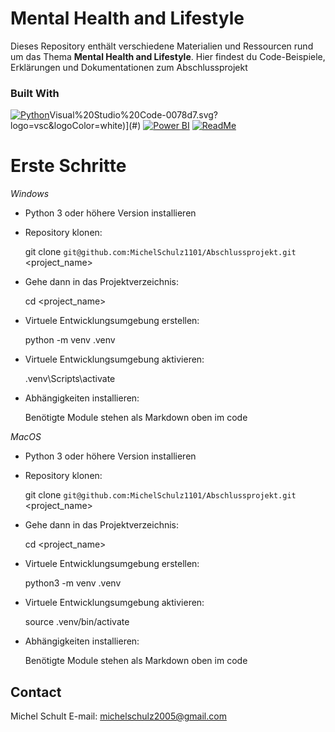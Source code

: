 
# Mental Health and Lifestyle

Dieses Repository enthält verschiedene Materialien und Ressourcen rund um das Thema
**Mental Health and Lifestyle**.
Hier findest du Code-Beispiele, Erklärungen und Dokumentationen zum Abschlussprojekt

### Built With
[![Python](https://img.shields.io/badge/Python-3776AB?logo=python&logoColor=fff)](#)Visual%20Studio%20Code-0078d7.svg?logo=vsc&logoColor=white)](#)
[![Power BI](https://custom-icon-badges.demolab.com/badge/Power%20BI-F1C912?logo=power-bi&logoColor=fff)](#)
[![ReadMe](https://img.shields.io/badge/ReadMe-018EF5?logo=readme&logoColor=fff)](#)


# Erste Schritte

*Windows*

- Python 3 oder höhere Version installieren
- Repository klonen:
  
  git clone  `git@github.com:MichelSchulz1101/Abschlussprojekt.git` <project_name>
  
- Gehe dann in das Projektverzeichnis:
  
  cd <project_name>
  
- Virtuele Entwicklungsumgebung erstellen:
  
  python -m venv .venv
  
- Virtuele Entwicklungsumgebung aktivieren:
  
  .venv\Scripts\activate  
  
- Abhängigkeiten installieren:
  
  Benötigte Module stehen als Markdown oben im code
  

*MacOS*

- Python 3 oder höhere Version installieren
- Repository klonen:
  
  git clone  `git@github.com:MichelSchulz1101/Abschlussprojekt.git` <project_name>
  
- Gehe dann in das Projektverzeichnis:
  
  cd <project_name>
  
- Virtuele Entwicklungsumgebung erstellen:
  
  python3 -m venv .venv
  
- Virtuele Entwicklungsumgebung aktivieren:
  
  source .venv/bin/activate 
  
- Abhängigkeiten installieren:

  Benötigte Module stehen als Markdown oben im code

## Contact

Michel Schult
E-mail: michelschulz2005@gmail.com
  
 










